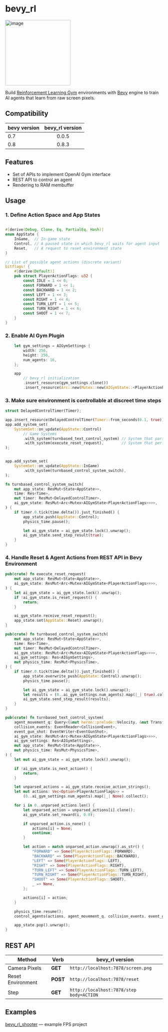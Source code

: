# bevy_rl

<img width="209" alt="image" src="https://user-images.githubusercontent.com/97428129/168558015-e6ddd435-dfdf-4f03-b352-070074f5a392.png">

Build [Reinforcement Learning Gym](https://gym.openai.com/) environments
with [Bevy](https://bevyengine.org/) engine to train AI agents that learn from raw screen pixels.

## Compatibility

| bevy version | bevy_rl version |
| ------------ | :-------------: |
| 0.7          |      0.0.5      |
| 0.8          |      0.8.3      |

## Features

- Set of APIs to implement OpenAI Gym interface
- REST API to control an agent
- Rendering to RAM membuffer

## Usage

### 1. Define Action Space and App States

```rust

#[derive(Debug, Clone, Eq, PartialEq, Hash)]
enum AppState {
    InGame,  // In-game state
    Control, // A paused state in which bevy_rl waits for agent input
    Reset,   // A request to reset environment state
}

// List of possible agent actions (discrete variant)
bitflags! {
    #[derive(Default)]
    pub struct PlayerActionFlags: u32 {
        const IDLE = 1 << 0;
        const FORWARD = 1 << 1;
        const BACKWARD = 1 << 2;
        const LEFT = 1 << 3;
        const RIGHT = 1 << 4;
        const TURN_LEFT = 1 << 5;
        const TURN_RIGHT = 1 << 6;
        const SHOOT = 1 << 7;
    }
}
```

### 2. Enable AI Gym Plugin

```rust
    let gym_settings = AIGymSettings {
        width: 256,
        height: 256,
        num_agents: 16,
    };

    app
        // bevy_rl initialization
        .insert_resource(gym_settings.clone())
        .insert_resource(Arc::new(Mutex::new(AIGymState::<PlayerActionFlags>::new(
```

### 3. Make sure environment is controllable at discreet time steps

```rust
struct DelayedControlTimer(Timer);
```

```rust
app.insert_resource(DelayedControlTimer(Timer::from_seconds(0.1, true))); // 10 Hz
app.add_system_set(
    SystemSet::on_update(AppState::Control)
        // Game Systems
        .with_system(turnbased_text_control_system) // System that parses user command
        .with_system(execute_reset_request),        // System that performs environment state reset
);


app.add_system_set(
    SystemSet::on_update(AppState::InGame)
        .with_system(turnbased_control_system_switch),
);

```

```rust
fn turnbased_control_system_switch(
    mut app_state: ResMut<State<AppState>>,
    time: Res<Time>,
    mut timer: ResMut<DelayedControlTimer>,
    ai_gym_state: ResMut<Arc<Mutex<AIGymState<PlayerActionFlags>>>>,
) {
    if timer.0.tick(time.delta()).just_finished() {
        app_state.push(AppState::Control);
        physics_time.pause();

        let ai_gym_state = ai_gym_state.lock().unwrap();
        ai_gym_state.send_step_result(true);
    }
}
```

### 4. Handle Reset & Agent Actions from REST API in Bevy Environment

```rust
pub(crate) fn execute_reset_request(
    mut app_state: ResMut<State<AppState>>,
    ai_gym_state: ResMut<Arc<Mutex<AIGymState<PlayerActionFlags>>>>,
) {
    let ai_gym_state = ai_gym_state.lock().unwrap();
    if !ai_gym_state.is_reset_request() {
        return;
    }

    ai_gym_state.receive_reset_request();
    app_state.set(AppState::Reset).unwrap();
}

pub(crate) fn turnbased_control_system_switch(
    mut app_state: ResMut<State<AppState>>,
    time: Res<Time>,
    mut timer: ResMut<DelayedControlTimer>,
    ai_gym_state: ResMut<Arc<Mutex<AIGymState<PlayerActionFlags>>>>,
    ai_gym_settings: Res<AIGymSettings>,
    mut physics_time: ResMut<PhysicsTime>,
) {
    if timer.0.tick(time.delta()).just_finished() {
        app_state.overwrite_push(AppState::Control).unwrap();
        physics_time.pause();

        let ai_gym_state = ai_gym_state.lock().unwrap();
        let results = (0..ai_gym_settings.num_agents).map(|_| true).collect();
        ai_gym_state.send_step_result(results);
    }
}

pub(crate) fn turnbased_text_control_system(
    agent_movement_q: Query<(&mut heron::prelude::Velocity, &mut Transform, &Actor)>,
    collision_events: EventReader<CollisionEvent>,
    event_gun_shot: EventWriter<EventGunShot>,
    ai_gym_state: ResMut<Arc<Mutex<AIGymState<PlayerActionFlags>>>>,
    ai_gym_settings: Res<AIGymSettings>,
    mut app_state: ResMut<State<AppState>>,
    mut physics_time: ResMut<PhysicsTime>,
) {
    let mut ai_gym_state = ai_gym_state.lock().unwrap();

    if !ai_gym_state.is_next_action() {
        return;
    }

    let unparsed_actions = ai_gym_state.receive_action_strings();
    let mut actions: Vec<Option<PlayerActionFlags>> =
        (0..ai_gym_settings.num_agents).map(|_| None).collect();

    for i in 0..unparsed_actions.len() {
        let unparsed_action = unparsed_actions[i].clone();
        ai_gym_state.set_reward(i, 0.0);

        if unparsed_action.is_none() {
            actions[i] = None;
            continue;
        }

        let action = match unparsed_action.unwrap().as_str() {
            "FORWARD" => Some(PlayerActionFlags::FORWARD),
            "BACKWARD" => Some(PlayerActionFlags::BACKWARD),
            "LEFT" => Some(PlayerActionFlags::LEFT),
            "RIGHT" => Some(PlayerActionFlags::RIGHT),
            "TURN_LEFT" => Some(PlayerActionFlags::TURN_LEFT),
            "TURN_RIGHT" => Some(PlayerActionFlags::TURN_RIGHT),
            "SHOOT" => Some(PlayerActionFlags::SHOOT),
            _ => None,
        };

        actions[i] = action;
    }

    physics_time.resume();
    control_agents(actions, agent_movement_q, collision_events, event_gun_shot);

    app_state.pop().unwrap();
}
```

## REST API

| Method            | Verb     | bevy_rl version                            |
| ----------------- | -------- | ------------------------------------------ |
| Camera Pixels     | **GET**  | `http://localhost:7878/screen.png`         |
| Reset Environment | **POST** | `http://localhost:7878/reset`              |
| Step              | **GET**  | `http://localhost:7878/step` `body=ACTION` |

## Examples

[bevy_rl_shooter](https://github.com/stillonearth/bevy_rl_shooter) — example FPS project
